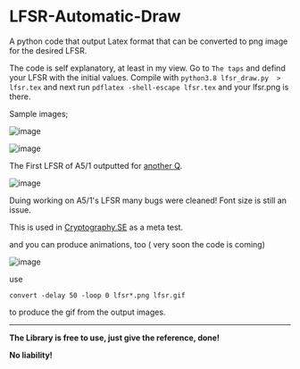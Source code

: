 # LFSR-Automatic-Draw
A python code that output Latex format that can be converted to png image for the desired LFSR.


The code is self explanatory, at least in my view. Go to `The taps` and defind your LFSR with the initial values. Compile with `python3.8 lfsr_draw.py  > lfsr.tex` and next run `pdflatex -shell-escape lfsr.tex` and your lfsr.png is there.

Sample images;

![image](https://i.stack.imgur.com/P8Cs6.png)

![image](https://i.stack.imgur.com/wwAR8.png)

The First LFSR of A5/1 outputted for [another Q](https://crypto.stackexchange.com/a/89981/18298). 

![image](https://i.stack.imgur.com/Wgo8w.png)

Duing working on A5/1's LFSR many bugs were cleaned! Font size is still an issue.


This is used in [Cryptography.SE](https://crypto.stackexchange.com/q/89828/18298) as a meta test.

and you can produce animations, too ( very soon the code is coming)

![image](https://i.stack.imgur.com/GV4IU.gif)

use 

`convert -delay 50 -loop 0 lfsr*.png lfsr.gif`

to produce the gif from the output images.

----

**The Library is free to use, just give the reference, done!** 

**No liability!**

